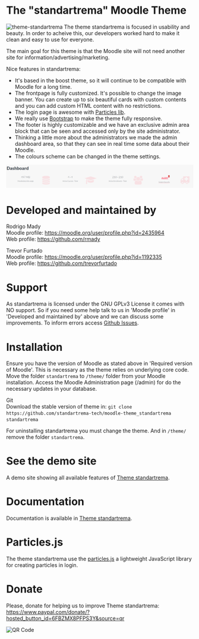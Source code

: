 The "standartrema" Moodle Theme
============================
![theme-standartrema](https://user-images.githubusercontent.com/8494871/150807318-57548da5-ea15-45a3-98d9-170f8495b95b.gif)
The theme standartrema is focused in usability and beauty.
In order to acheive this, our developers worked hard to
make it clean and easy to use for everyone.

The main goal for this theme is that the Moodle site will not need
another site for information/advertising/marketing.

Nice features in standartrema:
 - It's based in the boost theme, so it will continue to be compatible with Moodle 
 for a long time.
 - The frontpage is fully customized. It's possible to change the image 
 banner. You can create up to six beautiful cards with custom contents and
 you can add custom HTML content with no restrictions.
 - The login page is awesome with [Particles lib](https://github.com/mmacheerpuppy/particles.js).
 - We really use [Bootstrap](https://getbootstrap.com/) to make the theme fully responsive.
 - The footer is highly customizable and we have an exclusive admin area 
 block that can be seen and accessed only by the site administrator.
 - Thinking a little more about the administrators we made the admin 
 dashboard area, so that they can see in real time some data about their Moodle.
  - The colours scheme can be changed in the theme settings.
  
![image1](pix/examples/admindashboard.png "Dashboard Admin Screenshot") 


Developed and maintained by
===========================
Rodrigo Mady <br>
Moodle profile: https://moodle.org/user/profile.php?id=2435964 <br>
Web profile:    https://github.com/rmady <br>

Trevor Furtado <br>
Moodle profile: https://moodle.org/user/profile.php?id=1192335 <br>
Web profile:    https://github.com/trevorfurtado <br>

Support
=======
As standartrema is licensed under the GNU GPLv3 License it comes with NO support. So if you need some help
 talk to us in 'Moodle profile' in 'Developed and maintained by' above and we can discuss some improvements.
To inform errors access [Github Issues](https://github.com/standartrema-tech/moodle-theme_standartrema/issues).

Installation
============
Ensure you have the version of Moodle as stated above in 'Required version of Moodle'. This is 
necessary as the theme relies on underlying core code.
Move the folder `standartrema` to `/theme/` folder from your Moodle installation.
Access the Moodle Administration page (/admin) for do the necessary updates in your database.

Git<br>
Download the stable version of theme in:
`git clone https://github.com/standartrema-tech/moodle-theme_standartrema standartrema`

For uninstalling standartrema you must change the theme. And in `/theme/` remove the folder `standartrema`.

See the demo site
=======================
A demo site showing all available features of [Theme standartrema](https://standartrema.tech).

Documentation
=============
Documentation is available in [Theme standartrema](https://standartrema.tech).

Particles.js
============
The theme standartrema use the [particles.js](https://github.com/mmacheerpuppy/particles.js) a lightweight 
JavaScript library for creating particles in login.

Donate
============
Please, donate for helping us to improve Theme standartrema:
https://www.paypal.com/donate/?hosted_button_id=6FBZMX8PFPS3Y&source=qr

![QR Code](https://user-images.githubusercontent.com/8494871/150807066-84f999f6-5227-4dc7-9781-b949ed485a3a.png)
